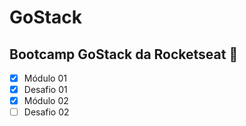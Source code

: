 # GoStack
## Bootcamp **GoStack** da Rocketseat :rocket:
- [x] Módulo 01
- [x] Desafio 01
- [x] Módulo 02
- [ ] Desafio 02
